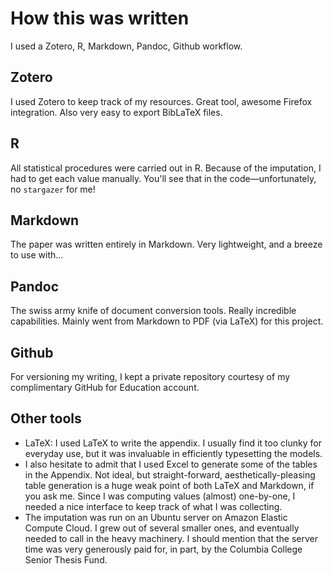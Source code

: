 # How this was written

I used a Zotero, R, Markdown, Pandoc, Github workflow.

## Zotero
I used Zotero to keep track of my resources. Great tool, awesome Firefox integration. Also very easy to export BibLaTeX files.

## R
All statistical procedures were carried out in R. Because of the imputation, I had to get each value manually. You'll see that in the code—unfortunately, no ```stargazer``` for me!

## Markdown
The paper was written entirely in Markdown. Very lightweight, and a breeze to use with...

## Pandoc
The swiss army knife of document conversion tools. Really incredible capabilities. Mainly went from Markdown to PDF (via LaTeX) for this project.

## Github
For versioning my writing, I kept a private repository courtesy of my complimentary GitHub for Education account.

## Other tools
- LaTeX: I used LaTeX to write the appendix. I usually find it too clunky for everyday use, but it was invaluable in efficiently typesetting the models.
- I also hesitate to admit that I used Excel to generate some of the tables in the Appendix. Not ideal, but straight-forward, aesthetically-pleasing table generation is a huge weak point of both LaTeX and Markdown, if you ask me. Since I was computing values (almost) one-by-one, I needed a nice interface to keep track of what I was collecting.
- The imputation was run on an Ubuntu server on Amazon Elastic Compute Cloud. I grew out of several smaller ones, and eventually needed to call in the heavy machinery. I should mention that the server time was very generously paid for, in part, by the Columbia College Senior Thesis Fund.